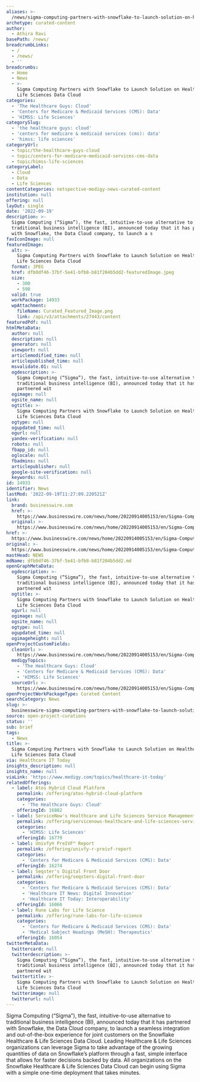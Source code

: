 ```yaml
---
aliases: >-
  /news/sigma-computing-partners-with-snowflake-to-launch-solution-on-healthcare-life-sciences-data-cloud
archetype: curated-content
author:
  - Athira Ravi
basePath: /news/
breadcrumbLinks:
  - /
  - /news/
  - ''
breadcrumbs:
  - Home
  - News
  - >-
    Sigma Computing Partners with Snowflake to Launch Solution on Healthcare &
    Life Sciences Data Cloud
categories:
  - 'The Healthcare Guys: Cloud'
  - 'Centers for Medicare & Medicaid Services (CMS): Data'
  - 'HIMSS: Life Sciences'
categorySlug:
  - 'the healthcare guys: cloud'
  - 'centers for medicare & medicaid services (cms): data'
  - 'himss: life sciences'
categoryUrl:
  - topic/the-healthcare-guys-cloud
  - topic/centers-for-medicare-medicaid-services-cms-data
  - topic/himss-life-sciences
categoryLabel:
  - Cloud
  - Data
  - Life Sciences
contentCategories: netspective-medigy-news-curated-content
institution: null
offering: null
layOut: single
date: '2022-09-19'
description: >-
  Sigma Computing (“Sigma”), the fast, intuitive-to-use alternative to
  traditional business intelligence (BI), announced today that it has partnered
  with Snowflake, the Data Cloud company, to launch a s
favIconImage: null
featuredImage:
  alt: >-
    Sigma Computing Partners with Snowflake to Launch Solution on Healthcare &
    Life Sciences Data Cloud
  format: JPEG
  href: dfb0df46-37bf-5e41-bfb8-b81f204b5dd2-featuredImage.jpeg
  size:
    - 300
    - 590
  valid: true
  workPackage: 14933
  wpAttachment:
    fileName: Curated_Featured_Image.png
    link: /api/v3/attachments/27443/content
featuredPdf: null
htmlMetaData:
  author: null
  description: null
  generator: null
  viewport: null
  articlemodified_time: null
  articlepublished_time: null
  msvalidate.01: null
  ogdescription: >-
    Sigma Computing (“Sigma”), the fast, intuitive-to-use alternative to
    traditional business intelligence (BI), announced today that it has
    partnered wit
  ogimage: null
  ogsite_name: null
  ogtitle: >-
    Sigma Computing Partners with Snowflake to Launch Solution on Healthcare &
    Life Sciences Data Cloud
  ogtype: null
  ogupdated_time: null
  ogurl: null
  yandex-verification: null
  robots: null
  fbapp_id: null
  oglocale: null
  fbadmins: null
  articlepublisher: null
  google-site-verification: null
  keywords: null
id: 14933
identifier: News
lastMod: '2022-09-19T11:27:09.220521Z'
link:
  brand: businesswire.com
  href: >-
    https://www.businesswire.com/news/home/20220914005153/en/Sigma-Computing-Partners-with-Snowflake-to-Launch-Solution-on-Healthcare-Life-Sciences-Data-Cloud
  original: >-
    https://www.businesswire.com/news/home/20220914005153/en/Sigma-Computing-Partners-with-Snowflake-to-Launch-Solution-on-Healthcare-Life-Sciences-Data-Cloud
href: >-
  https://www.businesswire.com/news/home/20220914005153/en/Sigma-Computing-Partners-with-Snowflake-to-Launch-Solution-on-Healthcare-Life-Sciences-Data-Cloud
original: >-
  https://www.businesswire.com/news/home/20220914005153/en/Sigma-Computing-Partners-with-Snowflake-to-Launch-Solution-on-Healthcare-Life-Sciences-Data-Cloud
mastHead: NEWS
mdName: dfb0df46-37bf-5e41-bfb8-b81f204b5dd2.md
openGraphMetaData:
  ogdescription: >-
    Sigma Computing (“Sigma”), the fast, intuitive-to-use alternative to
    traditional business intelligence (BI), announced today that it has
    partnered wit
  ogtitle: >-
    Sigma Computing Partners with Snowflake to Launch Solution on Healthcare &
    Life Sciences Data Cloud
  ogurl: null
  ogimage: null
  ogsite_name: null
  ogtype: null
  ogupdated_time: null
  ogimageheight: null
openProjectCustomFields:
  cleanUrl: >-
    https://www.businesswire.com/news/home/20220914005153/en/Sigma-Computing-Partners-with-Snowflake-to-Launch-Solution-on-Healthcare-Life-Sciences-Data-Cloud
  medigyTopics:
    - 'The Healthcare Guys: Cloud'
    - 'Centers for Medicare & Medicaid Services (CMS): Data'
    - 'HIMSS: Life Sciences'
  sourceUrl: >-
    https://www.businesswire.com/news/home/20220914005153/en/Sigma-Computing-Partners-with-Snowflake-to-Launch-Solution-on-Healthcare-Life-Sciences-Data-Cloud
openProjectWorkPackageType: Curated Content
searchCategory: News
slug: >-
  businesswire-sigma-computing-partners-with-snowflake-to-launch-solution-on-healthcare-life-sciences-data-cloud
source: open-project-curations
status: ''
sub: brief
tags:
  - News
title: >-
  Sigma Computing Partners with Snowflake to Launch Solution on Healthcare &
  Life Sciences Data Cloud
via: Healthcare IT Today
insights_description: null
insights_name: null
viaLink: 'https://www.medigy.com/topics/healthcare-it-today'
relatedOfferings:
  - label: Atos Hybrid Cloud Platform
    permalink: /offering/atos-hybrid-cloud-platform
    categories:
      - 'The Healthcare Guys: Cloud'
    offeringId: 16882
  - label: ServiceNow's Healthcare and Life Sciences Service Management
    permalink: /offering/servicenows-healthcare-and-life-sciences-service-management
    categories:
      - 'HIMSS: Life Sciences'
    offeringId: 16779
  - label: Univfy® PreIVF™ Report
    permalink: /offering/univfy-r-preivf-report
    categories:
      - 'Centers for Medicare & Medicaid Services (CMS): Data'
    offeringId: 16274
  - label: Seqster's Digital Front Door
    permalink: /offering/seqsters-digital-front-door
    categories:
      - 'Centers for Medicare & Medicaid Services (CMS): Data'
      - 'Healthcare IT News: Digital Innovation'
      - 'Healthcare IT Today: Interoperability'
    offeringId: 16066
  - label: Rune Labs for Life Science
    permalink: /offering/rune-labs-for-life-science
    categories:
      - 'Centers for Medicare & Medicaid Services (CMS): Data'
      - 'Medical Subject Headings (MeSH): Therapeutics'
    offeringId: 16054
twitterMetaData:
  twittercard: null
  twitterdescription: >-
    Sigma Computing (“Sigma”), the fast, intuitive-to-use alternative to
    traditional business intelligence (BI), announced today that it has
    partnered wit
  twittertitle: >-
    Sigma Computing Partners with Snowflake to Launch Solution on Healthcare &
    Life Sciences Data Cloud
  twitterimage: null
  twitterurl: null
---
```

<p>Sigma Computing (“Sigma”), the fast, intuitive-to-use alternative to traditional business intelligence (BI), announced today that it has partnered with Snowflake, the Data Cloud company, to launch a seamless integration and out-of-the-box experience for joint customers on the Snowflake Healthcare &amp; Life Sciences Data Cloud.
Leading Healthcare &amp; Life Sciences organizations can leverage Sigma to take advantage of the growing quantities of data on Snowflake’s platform through a fast, simple interface that allows for faster decisions backed by data.
All organizations on the Snowflake Healthcare &amp; Life Sciences Data Cloud can begin using Sigma with a simple one-time deployment that takes minutes.</p>